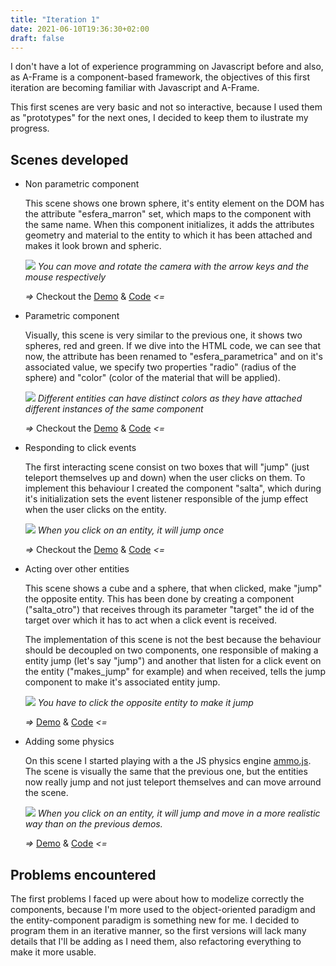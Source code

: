 ```yaml
---
title: "Iteration 1"
date: 2021-06-10T19:36:30+02:00
draft: false
---
```


I don't have a lot of experience programming on Javascript before and also, as A-Frame is a component-based framework, the objectives of this first iteration are becoming familiar with Javascript and A-Frame.

This first scenes are very basic and not so interactive, because I used them as "prototypes" for the next ones, I decided to keep them to ilustrate my progress.

## Scenes developed
- Non parametric component
		
    This scene shows one brown sphere, it's entity element on the DOM has the attribute "esfera_marron" set, which maps to the component with the same name. When this component initializes, it adds the attributes geometry and material to the entity to which it has been attached and makes it look brown and spheric.
		
    ![](/vr-programming/img/demo1_PC.jpg)
		*You can move and rotate the camera with the arrow keys and the mouse respectively*
		
    *=>* Checkout the [Demo](/vr-programming/demos/demo1) & [Code](https://github.com/jdjuli/aframe-vr-programming/blob/main/docs/demos/demo1/index.html) *<=*
    

- Parametric component

    Visually, this scene is very similar to the previous one, it shows two spheres, red and green. If we dive into the HTML code, we can see that now, the attribute has been renamed to "esfera_parametrica" and on it's associated value, we specify two properties "radio" (radius of the sphere) and "color" (color of the material that will be applied).
    
    ![](/vr-programming/img/demo2_PC.jpg)
		*Different entities can have distinct colors as they have attached different instances of the same component*
		
    *=>* Checkout the [Demo](/vr-programming/demos/demo2) & [Code](https://github.com/jdjuli/aframe-vr-programming/blob/main/docs/demos/demo2/index.html) *<=*

- Responding to click events

    The first interacting scene consist on two boxes that will "jump" (just teleport themselves up and down) when the user clicks on them. To implement this behaviour I created the component "salta", which during it's initialization sets the event listener responsible of the jump effect when the user clicks on the entity.
		
    ![](/vr-programming/img/demo3_PC.gif)
		*When you click on an entity, it will jump once*
		
    *=>* Checkout the [Demo](/vr-programming/demos/demo3) & [Code](https://github.com/jdjuli/aframe-vr-programming/blob/main/docs/demos/demo3/index.html) *<=*
		
- Acting over other entities

    This scene shows a cube and a sphere, that when clicked, make "jump" the opposite entity. This has been done by creating a component ("salta_otro") that receives through its parameter "target" the id of the target over which it has to act when a click event is received.
		
    The implementation of this scene is not the best because the behaviour should be decoupled on two components, one responsible of making a entity jump (let's say "jump") and another that listen for a click event on the entity ("makes_jump" for example) and when received, tells the jump component to make it's associated entity jump.
		
    ![](/vr-programming/img/demo4_PC.gif)
		*You have to click the opposite entity to make it jump*
		
    *=>* [Demo](/vr-programming/demos/demo4) & [Code](https://github.com/jdjuli/aframe-vr-programming/blob/main/docs/demos/demo4/index.html) *<=*
		
- Adding some physics
    
    On this scene I started playing with a the JS physics engine [ammo.js](https://github.com/kripken/ammo.js/). The scene is visually the same that the previous one, but the entities now really jump and not just teleport themselves and can move arround the scene.
		
    ![](/vr-programming/img/demo5_PC.gif)
		*When you click on an entity, it will jump and move in a more realistic way than on the previous demos.*
		
    *=>* [Demo](/vr-programming/demos/demo5) & [Code](https://github.com/jdjuli/aframe-vr-programming/blob/main/docs/demos/demo5/index.html) *<=*

## Problems encountered
The first problems I faced up were about how to modelize correctly the components, because I'm more used to the object-oriented paradigm and the entity-component paradigm is something new for me. I decided to program them in an iterative manner, so the first versions will lack many details that I'll be adding as I need them, also refactoring everything to make it more usable.